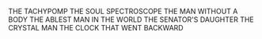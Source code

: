 
THE TACHYPOMP
THE SOUL SPECTROSCOPE
THE MAN WITHOUT A BODY
THE ABLEST MAN IN THE WORLD
THE SENATOR'S DAUGHTER
THE CRYSTAL MAN
THE CLOCK THAT WENT BACKWARD

